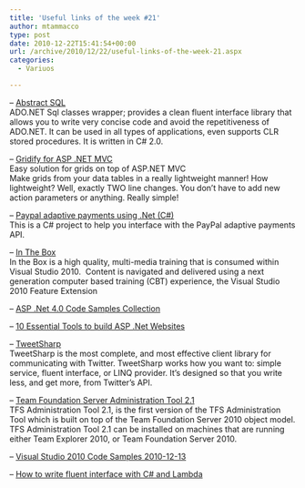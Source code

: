 ```yaml
---
title: 'Useful links of the week #21'
author: mtammacco
type: post
date: 2010-12-22T15:41:54+00:00
url: /archive/2010/12/22/useful-links-of-the-week-21.aspx
categories:
  - Variuos

---
```

&#8211; <a target="_blank" href="http://abstractsql.codeplex.com/" rel="noopener">Abstract SQL</a>  
ADO.NET Sql classes wrapper; provides a clean fluent interface library that allows you to write very concise code and avoid the repetitiveness of ADO.NET. It can be used in all types of applications, even supports CLR stored procedures. It is written in C# 2.0.

&#8211; <a target="_blank" href="http://gridify.codeplex.com/" rel="noopener">Gridify for ASP .NET MVC</a>  
Easy solution for grids on top of ASP.NET MVC  
Make grids from your data tables in a really lightweight manner! How lightweight? Well, exactly TWO line changes. You don&#8217;t have to add new action parameters or anything. Really simple!

&#8211; <a target="_blank" href="http://xadaptivepayments.codeplex.com/" rel="noopener">Paypal adaptive payments using .Net (C#)</a>  
This is a C# project to help you interface with the PayPal adaptive payments API.

&#8211; <a target="_blank" href="http://karlshifflett.wordpress.com/2010/11/07/in-the-box-ndash-mvvm-training/" rel="noopener">In The Box</a>  
In the Box is a high quality, multi-media training that is consumed within Visual Studio 2010.  Content is navigated and delivered using a next generation computer based training (CBT) experience, the Visual Studio 2010 Feature Extension

&#8211; <a target="_blank" href="http://blogs.msdn.com/b/jmeier/archive/2010/10/31/asp-net-code-samples-collection.aspx" rel="noopener">ASP .Net 4.0 Code Samples Collection</a>

&#8211; <a target="_blank" href="http://stephenwalther.com/blog/archive/2010/11/22/10-essential-tools-for-building-asp-net-websites.aspx" rel="noopener">10 Essential Tools to build ASP .Net Websites</a>

&#8211; <a target="_blank" href="http://tweetsharp.codeplex.com/" rel="noopener">TweetSharp</a>  
TweetSharp is the most complete, and most effective client library for communicating with Twitter. TweetSharp works how you want to: simple service, fluent interface, or LINQ provider. It&#8217;s designed so that you write less, and get more, from Twitter&#8217;s API.

&#8211; <a target="_blank" href="http://tfsadmin.codeplex.com/releases/view/57795" rel="noopener">Team Foundation Server Administration Tool 2.1</a>  
TFS Administration Tool 2.1, is the first version of the TFS Administration Tool which is built on top of the Team Foundation Server 2010 object model. TFS Administration Tool 2.1 can be installed on machines that are running either Team Explorer 2010, or Team Foundation Server 2010.

&#8211; <a target="_blank" href="http://1code.codeplex.com/releases/view/57436" rel="noopener">Visual Studio 2010 Code Samples 2010-12-13</a>

&#8211; [How to write fluent interface with C# and Lambda][1]

 [1]: http://blog.raffaeu.com/archive/2010/06/26/how-to-write-fluent-interface-with-c-and-lambda.aspx